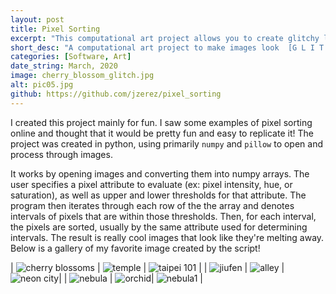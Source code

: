 ```yaml
---
layout: post
title: Pixel Sorting
excerpt: "This computational art project allows you to create glitchy looking images through pixel sorting. In pixel sorting, you first iterate through the image, and identify intervals of pixels that fall within a certain threshold for some value (ex: pixel intensity). Afterwards, you sort the pixels within each interval."
short_desc: "A computational art project to make images look  [G L I T C H Y]"
categories: [Software, Art]
date_string: March, 2020
image: cherry_blossom_glitch.jpg
alt: pic05.jpg
github: https://github.com/jzerez/pixel_sorting
---
```

I created this project mainly for fun. I saw some examples of pixel sorting online and thought that it would be pretty fun and easy to replicate it! The project was created in python, using primarily `numpy` and `pillow` to open and process through images.

It works by opening images and converting them into numpy arrays. The user specifies a pixel attribute to evaluate (ex: pixel intensity, hue, or saturation), as well as upper and lower thresholds for that attribute. The program then iterates through each row of the the array and denotes intervals of pixels that are within those thresholds. Then, for each interval, the pixels are sorted, usually by the same attribute used for determining intervals. The result is really cool images that look like they're melting away. Below is a gallery of my favorite image created by the script!

| ![cherry blossoms](../../img/pixel-sorting/cherry_blossom_comparison.jpg) | ![temple](../../img/pixel-sorting/fake_temple_comparison.jpg)   | ![taipei 101](../../img/pixel-sorting/taipei101_glitch.jpg)   |
| ![jiufen](../../img/pixel-sorting/jiufen_glitch.jpg) | ![alley](../../img/pixel-sorting/alley_glitch.jpg)   | ![neon city](../../img/pixel-sorting/taipei_neon_city_glitch.jpg)|
| ![nebula](../../img/pixel-sorting/nebula_glitch.jpg) | ![orchid](../../img/pixel-sorting/orchid_glitch_hue.jpg)| ![nebula1](../../img/pixel-sorting/nebula1_glitch_redux.jpg) |
